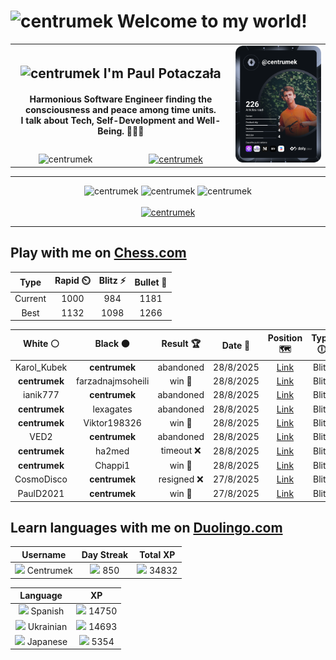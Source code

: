 <h1>
  <img
    src="https://emojis.slackmojis.com/emojis/images/1531849430/4246/blob-sunglasses.gif"
    width="30"
    alt="centrumek"
  />
  Welcome to my world!
</h1>

<table>
  <tbody>
    <tr>
      <td align="center" width="70%" colspan="2">
        <h2>
          <img
            src="https://raw.githubusercontent.com/MartinHeinz/MartinHeinz/master/wave.gif"
            width="30px"
            alt="centrumek"
          />
          I'm Paul Potaczała
        </h2>
        <h4>
          Harmonious Software Engineer finding the consciousness and peace among time units.
          <br/>
          I talk about Tech, Self-Development and Well-Being. 🌿🧘🚀
        </h4>
      </td>
      <td width="30%" rowspan="2">
        <a href="https://app.daily.dev/centrumek">
          <img
            src="./devcard.svg"
            alt="centrumek"
          />
        </a>
      </td>
    </tr>
    <tr align="center">
      <td>
        <img
          src="https://komarev.com/ghpvc/?username=centrumek&label=visitors&color=0e75b6&style=flat"
          alt="centrumek"
        >
      </td>
      <td>
        <a href="https://stackoverflow.com/users/14496012/centrumek">
          <img
            src="https://stackoverflow.com/users/flair/14496012.png?theme=dark"
            alt="centrumek"
          >
        </a>
      </td>
    </tr>
  </tbody>
</table>

---
<div align="center">
  <img 
    src="https://github-readme-stats.vercel.app/api?username=centrumek&show_icons=true&count_private=true&theme=dark&hide_border=true&hide=issues,contribs&bg_color=00000000"
    alt="centrumek"
  />
  <img
    src="https://github-readme-stats.vercel.app/api/top-langs/?username=centrumek&layout=compact&hide_border=true&theme=dark&bg_color=00000000&langs_count=6&exclude_repo=air-statistic-app"
    alt="centrumek"
  />
  <img 
    src="https://github-readme-streak-stats.herokuapp.com?user=centrumek&theme=dark&hide_border=true&background=FFFFFF00"
    alt="centrumek"
  />
  <br/>
  <br/>
  <a href="https://www.buymeacoffee.com/centrumek">
    <img
      src="https://cdn.buymeacoffee.com/buttons/v2/default-orange.png"
      height="50"
      width="210"
      alt="centrumek"
    />
  </a>
</div>

---

## Play with me on [Chess.com](https://www.chess.com/member/centrumek)

<div align="center">
<!--START_SECTION:chessStats-->
<!-- Automatically generated with https://github.com/Balastrong/chess-stats-action -->

| Type | Rapid ⏲️ | Blitz ⚡ | Bullet 🔫 |
|:---:|:---:|:---:|:---:|
| Current | 1000 | 984 | 1181 |
| Best | 1132 | 1098 | 1266 |

| White ⚪ | Black ⚫ | Result 🏆 | Date 📅 | Position 🗺️ | Type 🕕 |
|:---:|:---:|:---:|:---:|:---:|:---:|
| Karol_Kubek | **centrumek** | abandoned  | 28/8/2025 | <a href="http://www.ee.unb.ca/cgi-bin/tervo/fen.pl?select=rB3b1r/p2k2pp/5p2/8/2Q1P3/5N2/P4PPP/2RR2K1 b - - 0 28">Link</a> | Blitz |
| **centrumek** | farzadnajmsoheili | win 🥇 | 28/8/2025 | <a href="http://www.ee.unb.ca/cgi-bin/tervo/fen.pl?select=rnb1kbnr/ppp2ppp/4p3/3pP1B1/3P4/8/PPP2PPP/RN1QKBNR b KQkq - 0 4">Link</a> | Blitz |
| ianik777 | **centrumek** | abandoned  | 28/8/2025 | <a href="http://www.ee.unb.ca/cgi-bin/tervo/fen.pl?select=8/p3bk2/1p6/5Qp1/3pP2p/3P3P/PP3PP1/5RK1 b - - 0 30">Link</a> | Blitz |
| **centrumek** | lexagates | abandoned  | 28/8/2025 | <a href="http://www.ee.unb.ca/cgi-bin/tervo/fen.pl?select=8/3k1pp1/7p/1p6/1r4PP/6K1/8/8 w - - 0 43">Link</a> | Blitz |
| **centrumek** | Viktor198326 | win 🥇 | 28/8/2025 | <a href="http://www.ee.unb.ca/cgi-bin/tervo/fen.pl?select=1QR5/8/2k4P/6n1/8/3K4/8/8 b - - 2 55">Link</a> | Blitz |
| VED2 | **centrumek** | abandoned  | 28/8/2025 | <a href="http://www.ee.unb.ca/cgi-bin/tervo/fen.pl?select=r1b4k/ppp5/3p1n2/2b4p/8/2PQP1BP/PP3PP1/R4RK1 b - - 1 21">Link</a> | Blitz |
| **centrumek** | ha2med | timeout ❌ | 28/8/2025 | <a href="http://www.ee.unb.ca/cgi-bin/tervo/fen.pl?select=8/5p1p/6rk/5K2/8/8/8/8 w - - 2 48">Link</a> | Blitz |
| **centrumek** | Chappi1 | win 🥇 | 28/8/2025 | <a href="http://www.ee.unb.ca/cgi-bin/tervo/fen.pl?select=8/8/6Q1/5R1p/4pk1P/3pr3/6PK/8 b - - 1 55">Link</a> | Blitz |
| CosmoDisco | **centrumek** | resigned ❌ | 27/8/2025 | <a href="http://www.ee.unb.ca/cgi-bin/tervo/fen.pl?select=2Q5/4P3/p7/5K2/1k6/8/PP5P/8 b - - 0 47">Link</a> | Blitz |
| PaulD2021 | **centrumek** | win 🥇 | 27/8/2025 | <a href="http://www.ee.unb.ca/cgi-bin/tervo/fen.pl?select=8/8/P2Q4/1P1Pppk1/3q4/3P4/6PP/5K2 w - - 1 41">Link</a> | Blitz |

<!--END_SECTION:chessStats-->
</div>

## Learn languages with me on [Duolingo.com](https://www.duolingo.com/profile/Centrumek)

<div align="center">
<!--START_SECTION:duolingoStats-->
<!-- Automatically generated with https://github.com/centrumek/duolingo-readme-stats-->

| Username | Day Streak | Total XP |
|:---:|:---:|:---:|
| <img src="https://raw.githubusercontent.com/centrumek/duolingo-readme-stats/main/assets/duolingo.png" height="12"> Centrumek | <img src="https://raw.githubusercontent.com/centrumek/duolingo-readme-stats/main/assets/streakactive.svg" height="12"> 850 | <img src="https://raw.githubusercontent.com/centrumek/duolingo-readme-stats/main/assets/xp.svg" height="12"> 34832 | <img src="https://raw.githubusercontent.com/centrumek/duolingo-readme-stats/main/assets/xp.svg" height="12"> 0 |

| Language | XP |
|:---:|:---:|
| <img src="https://raw.githubusercontent.com/centrumek/duolingo-readme-stats/main/assets/langs/spanish.svg" height="12"> Spanish | <img src="https://raw.githubusercontent.com/centrumek/duolingo-readme-stats/main/assets/xp.svg" height="12"> 14750 |
| <img src="https://raw.githubusercontent.com/centrumek/duolingo-readme-stats/main/assets/langs/ukrainian.svg" height="12"> Ukrainian | <img src="https://raw.githubusercontent.com/centrumek/duolingo-readme-stats/main/assets/xp.svg" height="12"> 14693 |
| <img src="https://raw.githubusercontent.com/centrumek/duolingo-readme-stats/main/assets/langs/japanese.svg" height="12"> Japanese | <img src="https://raw.githubusercontent.com/centrumek/duolingo-readme-stats/main/assets/xp.svg" height="12"> 5354 |

<!--END_SECTION:duolingoStats-->
</div>
<!--
**centrumek/centrumek** is a ✨ _special_ ✨ repository because its `README.md` (this file) appears on your GitHub profile.

Here are some ideas to get you started:

- 🔭 I’m currently working on ...
- 🌱 I’m currently learning ...
- 👯 I’m looking to collaborate on ...
- 🤔 I’m looking for help with ...
- 💬 Ask me about ...
- 📫 How to reach me: ...
- 😄 Pronouns: ...
- ⚡ Fun fact: ...
-->
